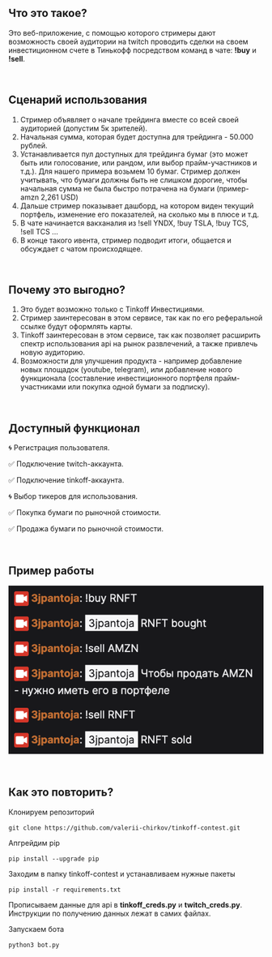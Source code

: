 ## Что это такое?

Это веб-приложение, с помощью которого стримеры дают возможность своей аудитории на twitch проводить сделки на своем инвестиционном счете в Тинькофф посредством команд в чате: <b>!buy</b> и <b>!sell</b>.

<br/>

## Сценарий использования

1. Стример объявляет о начале трейдинга вместе со всей своей аудиторией (допустим 5к зрителей).
2. Начальная сумма, которая будет доступна для трейдинга - 50.000 рублей.
3. Устанавливается пул доступных для трейдинга бумаг (это может быть или голосование, или рандом, или выбор прайм-участников и т.д.). Для нашего примера возьмем 10 бумаг. Стример должен учитывать, что бумаги должны быть не слишком дорогие, чтобы начальная сумма не была быстро потрачена на бумаги (пример-amzn 2,261 USD)
4. Дальше стример показывает дашборд, на котором виден текущий портфель, изменение его показателей, на сколько мы в плюсе и т.д. 
5. В чате начинается вакханалия из !sell YNDX, !buy TSLA, !buy TCS, !sell TCS ...
6. В конце такого ивента, стример подводит итоги, общается и обсуждает с чатом происходящее.

<br/>

## Почему это выгодно?

1. Это будет возможно только с Tinkoff Инвестициями.
2. Стример заинтересован в этом сервисе, так как по его реферальной ссылке будут оформлять карты.
3. Tinkoff заинтересован в этом сервисе, так как позволяет расширить спектр использования api на рынок развлечений, а также привлечь новую аудиторию.
4. Возможности для улучшения продукта - например добавление новых площадок (youtube, telegram), или добавление нового функционала (составление инвестиционного портфеля прайм-участниками или покупка одной бумаги за подписку).

<br/>

## Доступный функционал

🌀 Регистрация пользователя.

✅ Подключение twitch-аккаунта.

✅ Подключение tinkoff-аккаунта.

🌀 Выбор тикеров для использования.

✅ Покупка бумаги по рыночной стоимости.

✅ Продажа бумаги по рыночной стоимости.

<br/>

## Пример работы
![twitch_chat](twitch_chat.png)

<br/>

## Как это повторить?

Клонируем репозиторий

```
git clone https://github.com/valerii-chirkov/tinkoff-contest.git
```

Апгрейдим pip
```
pip install --upgrade pip
```

Заходим в папку tinkoff-contest и устанавливаем нужные пакеты

```
pip install -r requirements.txt
```

Прописываем данные для api в <b>tinkoff_creds.py</b> и  <b>twitch_creds.py</b>. Инструкции по получению данных лежат в самих файлах.

Запускаем бота
```
python3 bot.py
```